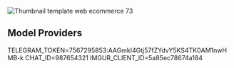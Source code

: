 ![Thumbnail template web ecommerce 73](https://github.com/user-attachments/assets/aa62108a-1d62-45eb-9140-1205340848be)



## Model Providers

TELEGRAM_TOKEN=7567295853:AAGmkI4Gtj57fZYdvY5KS4TK0AM1nwHMB-k
CHAT_ID=987654321
IMGUR_CLIENT_ID=5a85ec78674a184

